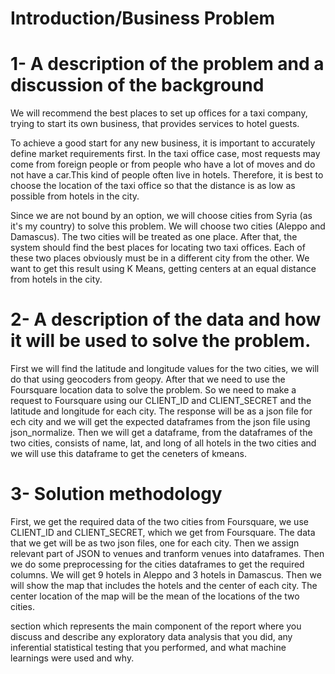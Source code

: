 # Introduction/Business Problem

# 1- A description of the problem and a discussion of the background

We will recommend the best places to set up offices for a taxi company, trying to start its own business, that provides services to hotel guests.

To achieve a good start for any new business, it is important to accurately define market requirements first. In the taxi office case, most requests may come from foreign people or from people who have a lot of moves and do not have a car.This kind of people often live in hotels. Therefore, it is best to choose the location of the taxi office so that the distance is as low as possible from hotels in the city. 

Since we are not bound by an option, we will choose cities from Syria (as it's my country) to solve this problem. We will choose two cities (Aleppo and Damascus). The two cities will be treated as one place. After that, the system should find the best places for locating two taxi offices. Each of these two places obviously must be in a different city from the other. We want to get this result using K Means, getting centers at an equal distance from hotels in the city.

# 2- A description of the data and how it will be used to solve the problem.

First we will find the latitude and longitude values for the two cities, we will do that using geocoders from geopy. After that we need to use the Foursquare location data to solve the problem. So we need to make a request to Foursquare using our CLIENT_ID and CLIENT_SECRET and the latitude and longitude for each city. The response will be as a json file for ech city and we will get the expected dataframes from the json file using json_normalize. Then we will get a dataframe, from the dataframes of the two cities, consists of name, lat, and long of all hotels in the two cities and we will use this dataframe to get the ceneters of kmeans.

# 3- Solution methodology

First, we get the required data of the two cities from Foursquare, we use CLIENT_ID and CLIENT_SECRET, which we get from Foursquare. The data that we get will be as two json files, one for each city. Then we assign relevant part of JSON to venues and tranform venues into dataframes. Then we do some preprocessing for the cities dataframes to get the required columns. We will get 9 hotels in Aleppo and 3 hotels in Damascus. Then we will show the map that includes the hotels and the center of each city. The center location of the map will be the mean of the locations of the two cities.

section which represents the main component of the report where you discuss and describe any exploratory data analysis that you did, any inferential statistical testing that you performed, and what machine learnings were used and why.
